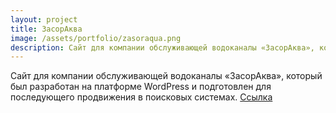 ```yaml
---
layout: project
title: ЗасорАква
image: /assets/portfolio/zasoraqua.png
description: Сайт для компании обслуживающей водоканалы «ЗасорАква», который был разработан на платформе WordPress
---
```


Сайт для компании обслуживающей водоканалы «ЗасорАква», который был разработан на платформе WordPress и подготовлен для последующего продвижения в поисковых системах.
[Ссылка](http://zasoraqua.ru)
